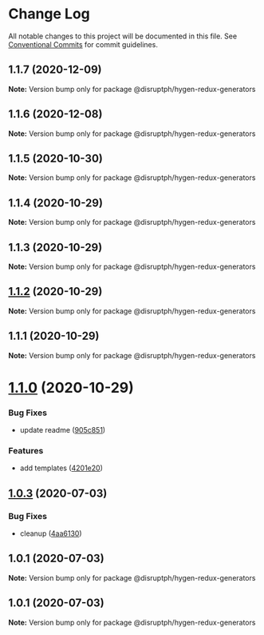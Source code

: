 # Change Log

All notable changes to this project will be documented in this file.
See [Conventional Commits](https://conventionalcommits.org) for commit guidelines.

## 1.1.7 (2020-12-09)

**Note:** Version bump only for package @disruptph/hygen-redux-generators





## 1.1.6 (2020-12-08)

**Note:** Version bump only for package @disruptph/hygen-redux-generators





## 1.1.5 (2020-10-30)

**Note:** Version bump only for package @disruptph/hygen-redux-generators





## 1.1.4 (2020-10-29)

**Note:** Version bump only for package @disruptph/hygen-redux-generators





## 1.1.3 (2020-10-29)

**Note:** Version bump only for package @disruptph/hygen-redux-generators





## [1.1.2](https://github.com/disruptph/disruptjs/compare/@disruptph/hygen-redux-generators@1.1.0...@disruptph/hygen-redux-generators@1.1.2) (2020-10-29)

**Note:** Version bump only for package @disruptph/hygen-redux-generators





## 1.1.1 (2020-10-29)

**Note:** Version bump only for package @disruptph/hygen-redux-generators





# [1.1.0](https://github.com/disruptph/disruptjs/compare/@disruptph/hygen-redux-generators@1.0.3...@disruptph/hygen-redux-generators@1.1.0) (2020-10-29)


### Bug Fixes

* update readme ([905c851](https://github.com/disruptph/disruptjs/commit/905c8518159d34696c8b533bd71bd9bc6e7ea62f))


### Features

* add templates ([4201e20](https://github.com/disruptph/disruptjs/commit/4201e20cc92c4b783a5ebc70af4e5b3199b042b6))





## [1.0.3](https://github.com/disruptph/disruptjs/compare/@disruptph/hygen-redux-generators@1.0.1...@disruptph/hygen-redux-generators@1.0.3) (2020-07-03)


### Bug Fixes

* cleanup ([4aa6130](https://github.com/disruptph/disruptjs/commit/4aa6130c092400ba39acc9f130bf6c1629f0b044))





## 1.0.1 (2020-07-03)

**Note:** Version bump only for package @disruptph/hygen-redux-generators





## 1.0.1 (2020-07-03)

**Note:** Version bump only for package @disruptph/hygen-redux-generators
